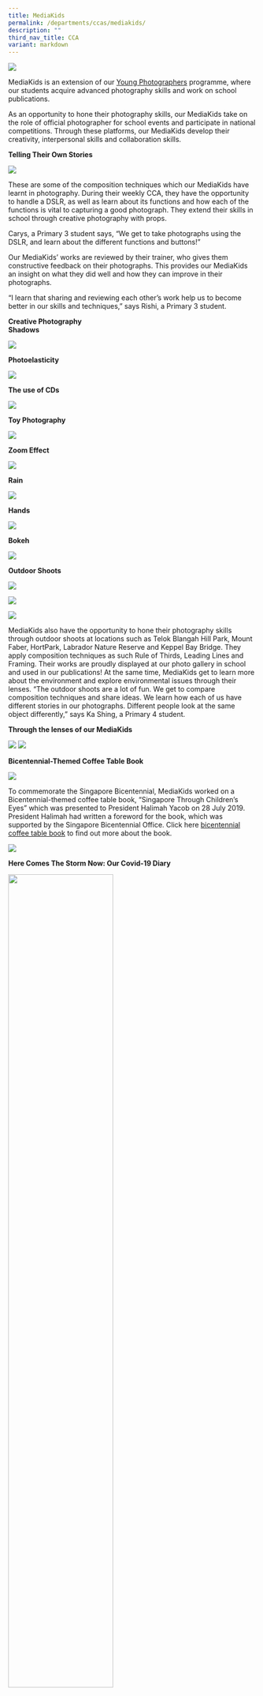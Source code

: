 ```yaml
---
title: MediaKids
permalink: /departments/ccas/mediakids/
description: ""
third_nav_title: CCA
variant: markdown
---
```

<img src="/images/2023%20Photos/Media%20Kids/media_24.JPG">

MediaKids is an extension of our [Young Photographers](https://blangahrisepri.moe.edu.sg/our-distinctive-programmes/young-photographers/) programme, where our students acquire advanced photography skills and work on school publications.
<p>As an opportunity to hone their photography skills, our MediaKids take on the role of official photographer for school events and participate in national competitions. Through these platforms, our MediaKids develop their creativity, interpersonal skills and collaboration skills.</p>
<p><strong>Telling Their Own Stories</strong></p>
<img src="/images/2023%20Photos/Media%20Kids/media_29.JPG">
<p>These are some of the composition techniques which our MediaKids have learnt in photography. During their weekly CCA, they have the opportunity to handle a DSLR, as well as learn about its functions and how each of the functions is vital to capturing a good photograph. They extend their skills in school&nbsp;through creative photography with props.

Carys, a Primary 3 student says, “We get to take photographs using the DSLR, and learn about the different functions and buttons!”

Our MediaKids’ works are reviewed by their trainer, who gives them constructive feedback on their photographs. This provides our MediaKids an insight on what they did well and how they can improve in their photographs.

“I learn that sharing and reviewing each other’s work help us to become better in our skills and techniques,” says Rishi, a Primary 3 student.</p>
<p><strong>Creative Photography<br></strong><strong>Shadows</strong></p>
<img src="/images/2023%20Photos/Media%20Kids/2.png">
<p><strong>Photoelasticity</strong></p><p>
<img src="/images/2023%20Photos/Media%20Kids/3.png">
</p><p><strong>The use of CDs</strong></p><p>
<img src="/images/2023%20Photos/Media%20Kids/4.png">
	
</p><p><strong>Toy Photography</strong></p><p>

<img src="/images/2023%20Photos/Media%20Kids/media%20collage_1.JPG">
	
</p><p><strong>Zoom Effect</strong></p><p>
	
<img src="/images/2023%20Photos/Media%20Kids/media%20collage_2.JPG">
	
</p><p><strong>Rain</strong></p><p>
	
<img src="/images/2023%20Photos/Media%20Kids/media%20collage_3.JPG">
	
</p><p><strong>Hands</strong></p><p>
	
<img src="/images/2023%20Photos/media%20kids%20-%20hands.png">
	
</p><p><strong>Bokeh</strong></p>
	
![](/images/2024%20Photos/Media%20Kids/MKids.jpg)
	
<p></p><p><strong>Outdoor Shoots</strong></p><p>
<img src="/images/2023%20Photos/Media%20Kids/media_16.JPG">	

</p><p><img src="/images/2023%20Photos/Media%20Kids/IMG_8860.JPG"></p>
	
<img src="/images/2023%20Photos/Media%20Kids/IMG_8858__1_.jpg">	

<p>MediaKids also have the opportunity to hone their photography skills through outdoor shoots at locations such as Telok Blangah Hill Park, Mount Faber, HortPark, Labrador Nature Reserve and Keppel Bay Bridge. 
They apply composition techniques as such Rule of Thirds, Leading Lines and Framing. Their works are proudly displayed at our photo gallery in school and used in our publications! At the same time, MediaKids get to learn more about the environment and explore environmental issues through their lenses.
“The outdoor shoots are a lot of fun. We get to compare composition techniques and share ideas. We learn how each of us have different stories in our photographs. Different people look at the same object differently,” says Ka Shing, a Primary 4 student. 
</p>
<p><strong>Through the lenses of our MediaKids</strong></p>
<img src="/images/2023%20Photos/Media%20Kids/media%20collage_4.JPG">
<img src="/images/2023%20Photos/Media%20Kids/media%20collage_5.JPG">
<p><strong>Bicentennial-Themed Coffee Table Book</strong></p>
<img src="/images/Photo-8-2-1024x576.jpg">
<p>To commemorate the Singapore Bicentennial, MediaKids worked on a Bicentennial-themed coffee table book, “Singapore Through Children’s Eyes” which was presented to President Halimah Yacob on 28 July 2019. President Halimah had written a foreword for the book, which was supported by the Singapore Bicentennial Office. Click here&nbsp;<a href="/bicentennial-coffee-table-book/">bicentennial coffee table book</a>&nbsp;to find out more about the book.</p>
<img src="/images/2023%20Photos/Media%20Kids/1.png">
<p><strong>Here Comes The Storm Now: Our Covid-19 Diary</strong></p>
<img style="width: 65%;" src="/images/Covid-19-274x300.jpg">
<p>MediaKids’ photographs taken during their e-CCA sessions were featured in our book, “Here Comes The Storm Now: Our Covid-19 Diary”. It documents our Covid-19 experiences through the eyes of our educators, children and parents. This book is dedicated to frontline heroes who have kept Singapore safe so that our children can continue learning in school. Please click&nbsp;<a href="https://blangahrisepri.moe.edu.sg/wp-content/uploads/2021/02/BRPS-Our-Covid19-Diary.pdf">here</a>&nbsp;to read our Covid-19 Diary.</p>
<p><strong>Special Event with Local Sportsmen and Sportswomen</strong></p>
<img src="/images/Photo-7-1.jpg">
<p>In line with the upcoming Tokyo Olympics, our students embarked on a project to gather inspirational stories and messages from our local sportsmen and sportswomen. In September 2019, we invited Singapore’s very own football legend, Mr Fandi Ahmad to our school. Our MediaKids took photographs of him being interviewed by our student leaders and conducting a football clinic for our boys in the Football CCA group.</p>
<img src="/images/For-Website-MK-Page.jpg">
<p>There were other platforms which gave our MediaKids opportunities to hone their photography skills. In 2020, we met our nation’s World Number 1 Para Archer, Ms Nur Syahidah Alim. Aqeel, our Primary 4 MediaKid, not only captured the session through his lenses, but was also inspired to overcome challenges and pursue his dreams and goals.</p>

In celebration of Biodiversity Week from 19 to 26 May 2023, we produced a coffee table book titled “A Bowl of Nature”. Our MediaKids applied their photography skills and captured biodiversity through their lenses. Click here to read more about “[A Bowl of Nature](https://blangahrisepri.moe.edu.sg/special-projects/a-bowl-of-nature/)”

<img style="width: 65%;" src="/images/2023%20Photos/Media%20Kids/media_25.JPG">


<p><strong>Other Platforms to extend our MediaKids’ Learning</strong></p>


![](/images/2023%20Photos/Media%20Kids/media_19.JPG)

<p><strong>Photography Exhibition</strong></p>

Titled Virtues of Creativity and Flexibility, this photograph was taken at Labrador Nature Reserve by Ser Yen. It was selected to be exhibited at the 18th Ngee Ann Photographic Exhibition for the Student Category. 

Accompanying her photograph was a write-up:
I like to experiment and try new things. This is my first time capturing the landscape by using a lensball. The landscape of Labrador Nature Reserve appears as an inverted image in the lensball. This image resonates with me as it reminds me of being creative, flexible and looking at things from different perspectives, especially when we are facing difficulties.

Ser Yen said, “Our CCA lessons are conducted by a professional photographer. Through him, we learn more than just taking photographs. Our outdoor shoots include understanding the environment and nature, and how our cameras can capture how nature interact.”

**11th National Primary School Competition Award**

![](/images/2023%20Photos/Media%20Kids/003__1_.jpg)
Photograph by Ser Yen attained Merit Award

<p><strong>Come Join Us!</strong></p>
<img style="width: 65%;" src="/images/2023%20Photos/Media%20Kids/media_28.JPG">

Mdm Uuchi, teacher in charge of MediaKids, shared “Through photography, our students develop observation skills, artistic expression and a deeper appreciation for the world around them. Our outdoor shoots are also very hands-on, providing opportunities for our students to practise their photography skills in real-world settings.”